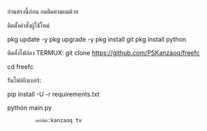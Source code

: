 อ่านตรงนี้ก่อน
กดติดตามผมด้วย


ติดตั้งคำสั่งผู้ใช้ใหม่


pkg update -y
pkg upgrade -y
pkg install git
pkg install python


ติดตั้งไฟล์ลง TERMUX:
git clone https://github.com/PSKanzaoq/freefc

cd freefc


รันไฟล์ยิงเบอร์:


pip install -U -r requirements.txt

python main.py

             เครดิต:kanzaoq tv
